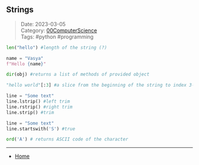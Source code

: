  ## Strings
 
>Date: 2023-03-05  
>Category: [00ComputerScience](links/00ComputerScience.md)  
>Tags: #python #programming  

```python
len("hello") #length of the string (?)
```

```python
name = "Vasya"
f"Hello {name}"
```

```python
dir(obj) #returns a list of methods of provided object
```

```python
"hello world"[:3] #a slice from the beginning of the string to index 3-1
```

```python
line = "Some text"
line.lstrip() #left trim
line.rstrip() #right trim
line.strip() #trim
```

```python
line = "Some text"
line.startswith('S') #true
```

```python
ord('A') # returns ASCII code of the character
```

---
- [Home](https://heartthymes.github.io)